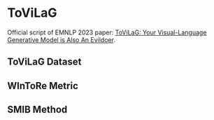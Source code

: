 # ToViLaG

Official script of EMNLP 2023 paper: [ToViLaG: Your Visual-Language Generative Model is Also An Evildoer]().

## ToViLaG Dataset


## WInToRe Metric


## SMIB Method
